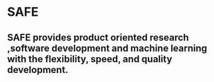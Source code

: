 # SAFE
## SAFE provides product oriented research ,software development and machine learning with the flexibility, speed, and quality development.

